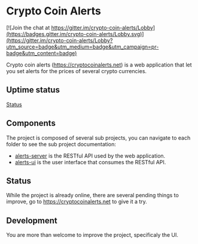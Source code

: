 # Crypto Coin Alerts

[![Join the chat at https://gitter.im/crypto-coin-alerts/Lobby](https://badges.gitter.im/crypto-coin-alerts/Lobby.svg)](https://gitter.im/crypto-coin-alerts/Lobby?utm_source=badge&utm_medium=badge&utm_campaign=pr-badge&utm_content=badge)

Crypto coin alerts (https://cryptocoinalerts.net) is a web application that let you set alerts for the prices of several crypto currencies.

## Uptime status
[Status](https://stats.uptimerobot.com/y97XGIn0D)

## Components
The project is composed of several sub projects, you can navigate to each folder to see the sub project documentation:
- [alerts-server](alerts-server) is the RESTful API used by the web application.
- [alerts-ui](alerts-ui) is the user interface that consumes the RESTful API.

## Status
While the project is already online, there are several pending things to improve, go to https://cryptocoinalerts.net to give it a try.

## Development
You are more than welcome to improve the project, specificaly the UI.

